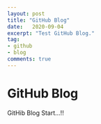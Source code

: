 ```yaml
---
layout: post
title: "GitHub Blog"
date:   2020-09-04
excerpt: "Test GitHub Blog."
tag:
- github 
- blog
comments: true
---
```

# GitHub Blog
GitHib Blog Start...!!
